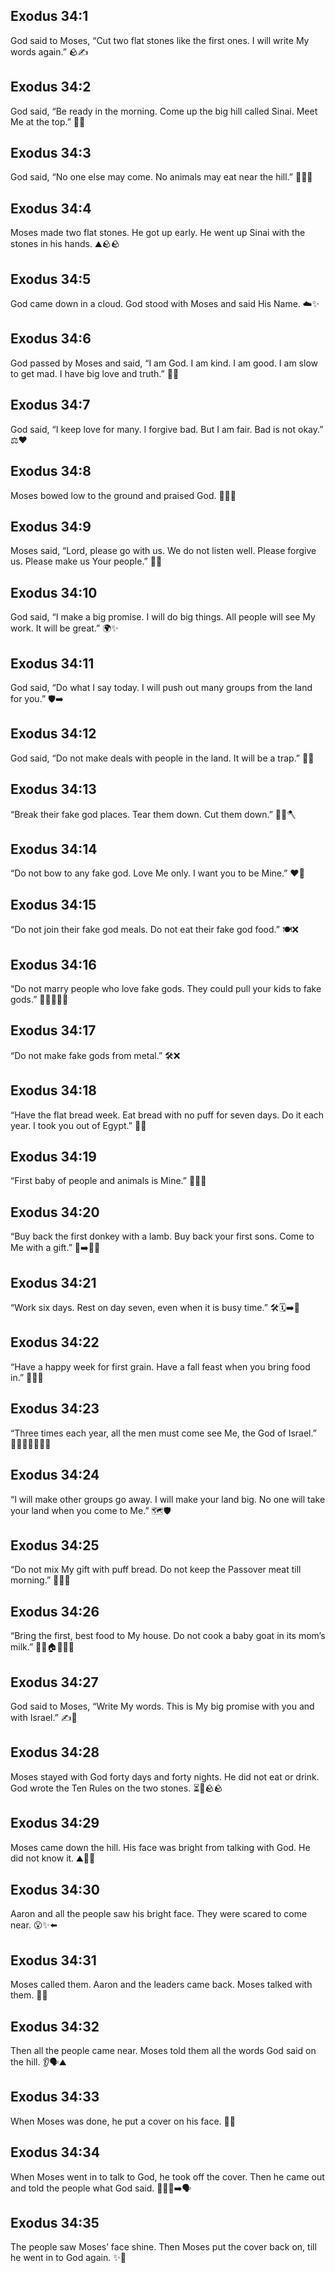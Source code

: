 ## Exodus 34:1
God said to Moses, “Cut two flat stones like the first ones. I will write My words again.” 🪨✍️
## Exodus 34:2
God said, “Be ready in the morning. Come up the big hill called Sinai. Meet Me at the top.” 🌄🙏
## Exodus 34:3
God said, “No one else may come. No animals may eat near the hill.” 🚫👥🐑
## Exodus 34:4
Moses made two flat stones. He got up early. He went up Sinai with the stones in his hands. ⛰️🪨🪨
## Exodus 34:5
God came down in a cloud. God stood with Moses and said His Name. ☁️✨
## Exodus 34:6
God passed by Moses and said, “I am God. I am kind. I am good. I am slow to get mad. I have big love and truth.” 💖🌟
## Exodus 34:7
God said, “I keep love for many. I forgive bad. But I am fair. Bad is not okay.” ⚖️❤️
## Exodus 34:8
Moses bowed low to the ground and praised God. 🙇‍♂️🙌
## Exodus 34:9
Moses said, “Lord, please go with us. We do not listen well. Please forgive us. Please make us Your people.” 🙏💬
## Exodus 34:10
God said, “I make a big promise. I will do big things. All people will see My work. It will be great.” 🌍✨
## Exodus 34:11
God said, “Do what I say today. I will push out many groups from the land for you.” 🛡️➡️
## Exodus 34:12
God said, “Do not make deals with people in the land. It will be a trap.” 🚫🤝
## Exodus 34:13
“Break their fake god places. Tear them down. Cut them down.” 🗿❌🪓
## Exodus 34:14
“Do not bow to any fake god. Love Me only. I want you to be Mine.” ❤️🙌
## Exodus 34:15
“Do not join their fake god meals. Do not eat their fake god food.” 🍽️❌
## Exodus 34:16
“Do not marry people who love fake gods. They could pull your kids to fake gods.” 👨‍👩‍👧❌🗿
## Exodus 34:17
“Do not make fake gods from metal.” 🛠️❌
## Exodus 34:18
“Have the flat bread week. Eat bread with no puff for seven days. Do it each year. I took you out of Egypt.” 🥖⛺
## Exodus 34:19
“First baby of people and animals is Mine.” 👶🐄🐑
## Exodus 34:20
“Buy back the first donkey with a lamb. Buy back your first sons. Come to Me with a gift.” 🐴➡️🐑🎁
## Exodus 34:21
“Work six days. Rest on day seven, even when it is busy time.” 🛠️🗓️➡️🛌
## Exodus 34:22
“Have a happy week for first grain. Have a fall feast when you bring food in.” 🌾🎉🍇
## Exodus 34:23
“Three times each year, all the men must come see Me, the God of Israel.” 🚶‍♂️🚶‍♂️🚶‍♂️⛪
## Exodus 34:24
“I will make other groups go away. I will make your land big. No one will take your land when you come to Me.” 🗺️🛡️
## Exodus 34:25
“Do not mix My gift with puff bread. Do not keep the Passover meat till morning.” 🍞❌🍖
## Exodus 34:26
“Bring the first, best food to My house. Do not cook a baby goat in its mom’s milk.” 🥬🍎🏠🐐🥛❌
## Exodus 34:27
God said to Moses, “Write My words. This is My big promise with you and with Israel.” ✍️📜
## Exodus 34:28
Moses stayed with God forty days and forty nights. He did not eat or drink. God wrote the Ten Rules on the two stones. ⏳🙏🪨🪨
## Exodus 34:29
Moses came down the hill. His face was bright from talking with God. He did not know it. ⛰️🙂✨
## Exodus 34:30
Aaron and all the people saw his bright face. They were scared to come near. 😮✨⬅️
## Exodus 34:31
Moses called them. Aaron and the leaders came back. Moses talked with them. 📣👥
## Exodus 34:32
Then all the people came near. Moses told them all the words God said on the hill. 👂🗣️⛰️
## Exodus 34:33
When Moses was done, he put a cover on his face. 🧣🙂
## Exodus 34:34
When Moses went in to talk to God, he took off the cover. Then he came out and told the people what God said. 🚪🙇‍♂️➡️🗣️
## Exodus 34:35
The people saw Moses’ face shine. Then Moses put the cover back on, till he went in to God again. ✨🧣
